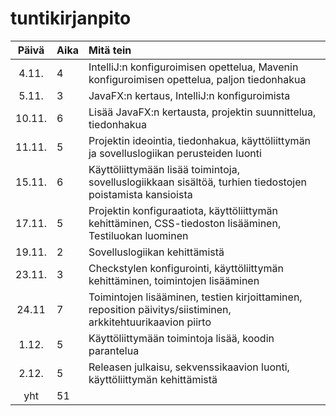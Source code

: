 # tuntikirjanpito

| Päivä | Aika | Mitä tein  |
| :----:|:-----| :-----|
| 4.11. | 4    | IntelliJ:n konfiguroimisen opettelua, Mavenin konfiguroimisen opettelua, paljon tiedonhakua |
| 5.11. | 3    | JavaFX:n kertaus, IntelliJ:n konfiguroimista |
| 10.11.| 6    | Lisää JavaFX:n kertausta, projektin suunnittelua, tiedonhakua |
| 11.11.| 5    | Projektin ideointia, tiedonhakua, käyttöliittymän ja sovelluslogiikan perusteiden luonti |
| 15.11.| 6    | Käyttöliittymään lisää toimintoja, sovelluslogiikkaan sisältöä, turhien tiedostojen poistamista kansioista |
| 17.11.| 5    | Projektin konfiguraatiota, käyttöliittymän kehittäminen, CSS-tiedoston lisääminen, Testiluokan luominen | 
| 19.11.| 2    | Sovelluslogiikan kehittämistä |
| 23.11.| 3    | Checkstylen konfigurointi, käyttöliittymän kehittäminen, toimintojen lisääminen |
| 24.11 | 7    | Toimintojen lisääminen, testien kirjoittaminen, reposition päivitys/siistiminen, arkkitehtuurikaavion piirto |
| 1.12. | 5    | Käyttöliittymään toimintoja lisää, koodin parantelua |
| 2.12. | 5    | Releasen julkaisu, sekvenssikaavion luonti, käyttöliittymän kehittämistä |
| yht   | 51   | | 
